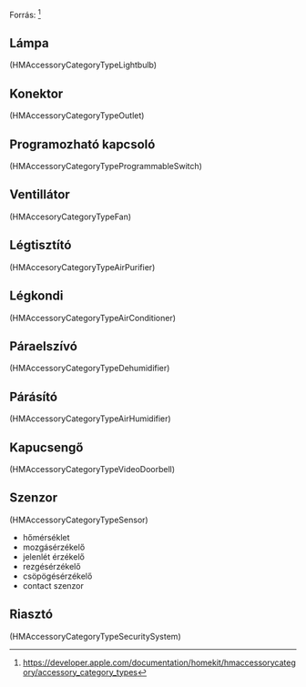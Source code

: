 Forrás: [^Apple Developer Documentation]
## Lámpa
(HMAccessoryCategoryTypeLightbulb)
## Konektor
(HMAccessoryCategoryTypeOutlet)
## Programozható kapcsoló
(HMAccessoryCategoryTypeProgrammableSwitch)
## Ventillátor
(HMAccesoryCategoryTypeFan)
## Légtisztító
(HMAccesoryCategoryTypeAirPurifier)
## Légkondi
(HMAccessoryCategoryTypeAirConditioner)
## Páraelszívó
(HMAccessoryCategoryTypeDehumidifier)
## Párásító
(HMAccessoryCategoryTypeAirHumidifier)
## Kapucsengő
(HMAccessoryCategoryTypeVideoDoorbell)
## Szenzor
(HMAccessoryCategoryTypeSensor)
- hőmérséklet
- mozgásérzékelő
- jelenlét érzékelő
- rezgésérzékelő
- csöpögésérzékelő
- contact szenzor
## Riasztó
(HMAccessoryCategoryTypeSecuritySystem)

[^Apple Developer Documentation]: https://developer.apple.com/documentation/homekit/hmaccessorycategory/accessory_category_types
